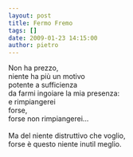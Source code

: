 ```yaml
---
layout: post
title: Fermo Fremo
tags: []
date: 2009-01-23 14:15:00
author: pietro
---
```

Non ha prezzo,<br/>niente ha più un motivo<br/>potente a sufficienza<br/>da farmi ingoiare la mia presenza:<br/>e rimpiangerei<br/>forse,<br/>forse non rimpiangerei...<br/><br/>Ma del niente distruttivo che voglio,<br/>forse è questo niente inutil meglio.
